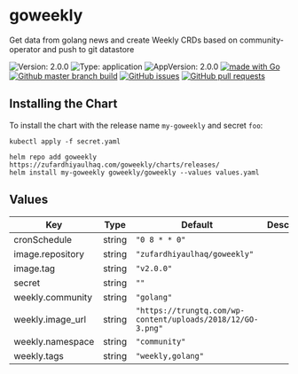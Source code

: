 # goweekly

Get data from golang news and create Weekly CRDs based on community-operator and push to git datastore

![Version: 2.0.0](https://img.shields.io/badge/Version-2.0.0-informational?style=flat-square) ![Type: application](https://img.shields.io/badge/Type-application-informational?style=flat-square) ![AppVersion: 2.0.0](https://img.shields.io/badge/AppVersion-2.0.0-informational?style=flat-square) [![made with Go](https://img.shields.io/badge/made%20with-Go-brightgreen)](http://golang.org) [![Github master branch build](https://img.shields.io/github/workflow/status/zufardhiyaulhaq/goweekly/Master)](https://github.com/zufardhiyaulhaq/goweekly/actions/workflows/master.yml) [![GitHub issues](https://img.shields.io/github/issues/zufardhiyaulhaq/goweekly)](https://github.com/zufardhiyaulhaq/goweekly/issues) [![GitHub pull requests](https://img.shields.io/github/issues-pr/zufardhiyaulhaq/goweekly)](https://github.com/zufardhiyaulhaq/goweekly/pulls)

## Installing the Chart

To install the chart with the release name `my-goweekly` and secret `foo`:

```console
kubectl apply -f secret.yaml

helm repo add goweekly https://zufardhiyaulhaq.com/goweekly/charts/releases/
helm install my-goweekly goweekly/goweekly --values values.yaml
```

## Values

| Key | Type | Default | Description |
|-----|------|---------|-------------|
| cronSchedule | string | `"0 8 * * 0"` |  |
| image.repository | string | `"zufardhiyaulhaq/goweekly"` |  |
| image.tag | string | `"v2.0.0"` |  |
| secret | string | `""` |  |
| weekly.community | string | `"golang"` |  |
| weekly.image_url | string | `"https://trungtq.com/wp-content/uploads/2018/12/GO-3.png"` |  |
| weekly.namespace | string | `"community"` |  |
| weekly.tags | string | `"weekly,golang"` |  |

